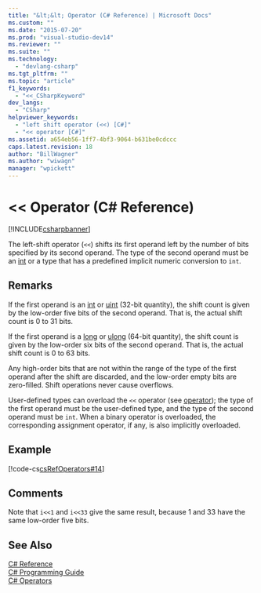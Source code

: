 ```yaml
---
title: "&lt;&lt; Operator (C# Reference) | Microsoft Docs"
ms.custom: ""
ms.date: "2015-07-20"
ms.prod: "visual-studio-dev14"
ms.reviewer: ""
ms.suite: ""
ms.technology: 
  - "devlang-csharp"
ms.tgt_pltfrm: ""
ms.topic: "article"
f1_keywords: 
  - "<<_CSharpKeyword"
dev_langs: 
  - "CSharp"
helpviewer_keywords: 
  - "left shift operator (<<) [C#]"
  - "<< operator [C#]"
ms.assetid: a654eb56-1ff7-4bf3-9064-b631be0cdccc
caps.latest.revision: 18
author: "BillWagner"
ms.author: "wiwagn"
manager: "wpickett"
---
```

# &lt;&lt; Operator (C# Reference)
[!INCLUDE[csharpbanner](../../../includes/csharpbanner.md)]

The left-shift operator (`<<`) shifts its first operand left by the number of bits specified by its second operand. The type of the second operand must be an [int](../../../csharp/language-reference/keywords/int.md) or a type that has a predefined implicit numeric conversion to `int`.  
  
## Remarks  
 If the first operand is an [int](../../../csharp/language-reference/keywords/int.md) or [uint](../../../csharp/language-reference/keywords/uint.md) (32-bit quantity), the shift count is given by the low-order five bits of the second operand. That is, the actual shift count is 0 to 31 bits.  
  
 If the first operand is a [long](../../../csharp/language-reference/keywords/long.md) or [ulong](../../../csharp/language-reference/keywords/ulong.md) (64-bit quantity), the shift count is given by the low-order six bits of the second operand. That is, the actual shift count is 0 to 63 bits.  
  
 Any high-order bits that are not within the range of the type of the first operand after the shift are discarded, and the low-order empty bits are zero-filled. Shift operations never cause overflows.  
  
 User-defined types can overload the `<<` operator (see [operator](../../../csharp/language-reference/keywords/operator-csharp-reference.md)); the type of the first operand must be the user-defined type, and the type of the second operand must be `int`. When a binary operator is overloaded, the corresponding assignment operator, if any, is also implicitly overloaded.  
  
## Example  
 [!code-cs[csRefOperators#14](../../../csharp/language-reference/operators/codesnippet/csharp/csrefOperators/csrefOperators.cs#14)]  
  
## Comments  
 Note that `i<<1` and `i<<33` give the same result, because 1 and 33 have the same low-order five bits.  
  
## See Also  
 [C# Reference](../../../csharp/language-reference/index.md)   
 [C# Programming Guide](../../../csharp/programming-guide/index.md)   
 [C# Operators](../../../csharp/language-reference/operators/index.md)